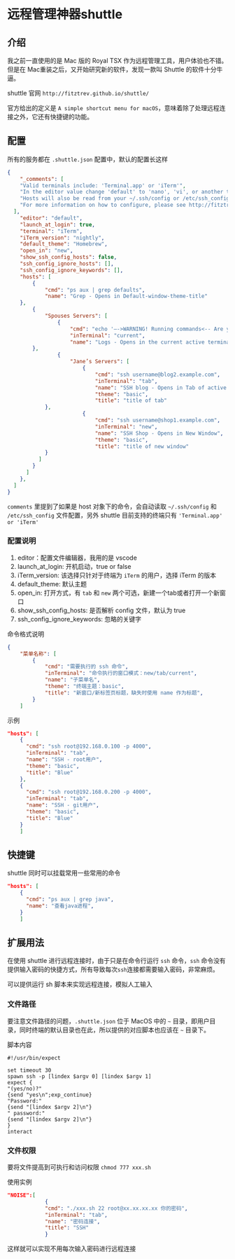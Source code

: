 # 远程管理神器shuttle

## 介绍

我之前一直使用的是 Mac 版的 Royal TSX 作为远程管理工具，用户体验也不错。但是在 Mac重装之后，又开始研究新的软件，发现一款叫 Shuttle 的软件十分牛逼。

shuttle 官网 `http://fitztrev.github.io/shuttle/`

官方给出的定义是 `A simple shortcut menu for macOS`，意味着除了处理远程连接之外，它还有快捷键的功能。


## 配置

所有的服务都在 `.shuttle.json` 配置中，默认的配置长这样
```json
{
    "_comments": [
    "Valid terminals include: 'Terminal.app' or 'iTerm'",
    "In the editor value change 'default' to 'nano', 'vi', or another terminal based editor.",
    "Hosts will also be read from your ~/.ssh/config or /etc/ssh_config file, if available",
    "For more information on how to configure, please see http://fitztrev.github.io/shuttle/"
  ],
    "editor": "default",
    "launch_at_login": true,
    "terminal": "iTerm",
    "iTerm_version": "nightly",
    "default_theme": "Homebrew",
    "open_in": "new",
    "show_ssh_config_hosts": false,
    "ssh_config_ignore_hosts": [],
    "ssh_config_ignore_keywords": [],
    "hosts": [
        {
            "cmd": "ps aux | grep defaults",
            "name": "Grep - Opens in Default-window-theme-title"
    },
        {
            "Spouses Servers": [
                {
                    "cmd": "echo '—->WARNING! Running commands<-- Are you sure? y/n'; read sure; if [ $sure == y ]; then echo running command && ps aux | grep [a]pple; else echo save to history and show... && history -s 'ps aux | grep [a]pple' && osascript -e 'tell application \"System Events\" to keystroke \"p\" using {control down}'; fi",
                    "inTerminal": "current",
                    "name": "Logs - Opens in the current active terminal window"
        },
                {
                    "Jane’s Servers": [
                        {
                            "cmd": "ssh username@blog2.example.com",
                            "inTerminal": "tab",
                            "name": "SSH blog - Opens in Tab of active window",
                            "theme": "basic",
                            "title": "title of tab"
            },
                        {
                            "cmd": "ssh username@shop1.example.com",
                            "inTerminal": "new",
                            "name": "SSH Shop - Opens in New Window",
                            "theme": "basic",
                            "title": "title of new window"
            }
          ]
        }
      ]
    },
  ]
}
```

`comments` 里提到了如果是 host 对象下的命令，会自动读取 `~/.ssh/config` 和 `/etc/ssh_config` 文件配置，另外 shuttle 目前支持的终端只有 `'Terminal.app' or 'iTerm'`

### 配置说明

1. editor：配置文件编辑器，我用的是 vscode
2. launch_at_login: 开机启动，true or false
3. iTerm_version: 该选择只针对于终端为 `iTerm` 的用户，选择 iTerm 的版本
4. default_theme: 默认主题
5. open_in: 打开方式，有 `tab` 和 `new` 两个可选，新建一个tab或者打开一个新窗口
6. show_ssh_config_hosts: 是否解析 config 文件，默认为 true
7. ssh_config_ignore_keywords: 忽略的关键字

命令格式说明
```json
{
    "菜单名称": [
        {
            "cmd": "需要执行的 ssh 命令",
            "inTerminal": "命令执行的窗口模式：new/tab/current",
            "name": "子菜单名",
            "theme": "终端主题：basic",
            "title": "新窗口/新标签页标题，缺失时使用 name 作为标题",
        }
    ]
```


示例
```json
"hosts": [
    {
      "cmd": "ssh root@192.168.0.100 -p 4000",
      "inTerminal": "tab",
      "name": "SSH - root用户",
      "theme": "basic",
      "title": "Blue"
    },
    {
      "cmd": "ssh root@192.168.0.200 -p 4000",
      "inTerminal": "tab",
      "name": "SSH - git用户",
      "theme": "basic",
      "title": "Blue"
    }
    ]
```

## 快捷键

shuttle 同时可以挂载常用一些常用的命令

```json
"hosts": [
    {
      "cmd": "ps aux | grep java",
      "name": "查看java进程",
    }
    ]
```



## 扩展用法

在使用 shuttle 进行远程连接时，由于只是在命令行运行 `ssh` 命令，`ssh` 命令没有提供输入密码的快捷方式，所有导致每次`ssh`连接都需要输入密码，非常麻烦。

可以提供运行 sh 脚本来实现远程连接，模拟人工输入

### 文件路径

要注意文件路径的问题，`.shuttle.json` 位于 MacOS 中的 `~` 目录，即用户目录，同时终端的默认目录也在此，所以提供的对应脚本也应该在 `~` 目录下。

脚本内容

```shell
#!/usr/bin/expect

set timeout 30
spawn ssh -p [lindex $argv 0] [lindex $argv 1]
expect {
"(yes/no)?"
{send "yes\n";exp_continue}
"Password:"
{send "[lindex $argv 2]\n"}
" password:"
{send "[lindex $argv 2]\n"}
}
interact
```

### 文件权限

要将文件提高到可执行和访问权限 `chmod 777 xxx.sh`


使用实例

```json
"NOISE":[
            {
            "cmd": "./xxx.sh 22 root@xx.xx.xx.xx 你的密码",
            "inTerminal": "tab",
            "name": "密码连接",
            "title": "SSH"
            }
```


这样就可以实现不用每次输入密码进行远程连接
